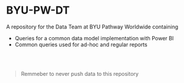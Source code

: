 # BYU-PW-DT
A repository for the Data Team at BYU Pathway Worldwide containing

+ Queries for a common data model implementation with Power BI
+ Common queries used for ad-hoc and regular reports

<br>
<br>

> Remmeber to never push data to this repository